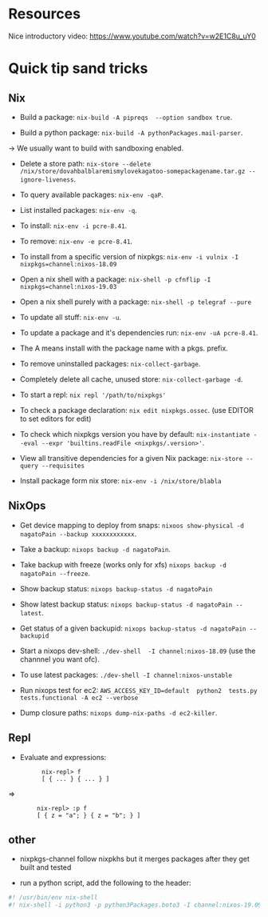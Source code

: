 # Resources

Nice introductory video: https://www.youtube.com/watch?v=w2E1C8u_uY0

# Quick tip sand tricks

## Nix

- Build a package: `nix-build -A pipreqs  --option sandbox true`.

- Build a python package: `nix-build -A pythonPackages.mail-parser`.

-> We usually want to build with sandboxing enabled.

- Delete a store path: `nix-store --delete /nix/store/dovahbalblaremismylovekagatoo-somepackagename.tar.gz --ignore-liveness`.

- To query available packages: `nix-env -qaP`.

- List installed packages: `nix-env -q`.

- To install: `nix-env -i pcre-8.41`.

- To remove: `nix-env -e pcre-8.41`.

- To install from a specific version of nixpkgs: `nix-env -i vulnix -I nixpkgs=channel:nixos-18.09`

- Open a nix shell with a package: `nix-shell -p cfnflip -I nixpkgs=channel:nixos-19.03`

- Open a nix shell purely with a package: `nix-shell -p telegraf --pure`

- To update all stuff: `nix-env -u`.

- To update a package and it's dependencies run: `nix-env -uA pcre-8.41`.

- The A means install with the package name with a pkgs. prefix.

- To remove uninstalled packages: `nix-collect-garbage`.

- Completely delete all cache, unused store: `nix-collect-garbage -d`.

- To start a repl: `nix repl '/path/to/nixpkgs'`

- To check a package declaration: `nix edit nixpkgs.ossec`. (use EDITOR to set editors for edit)

- To check which nixpkgs version you have by default: `nix-instantiate --eval --expr 'builtins.readFile <nixpkgs/.version>'`.

- View all transitive dependencies for a given Nix package: `nix-store --query --requisites`

- Install package form nix store: `nix-env -i /nix/store/blabla` 


## NixOps

- Get device mapping to deploy from snaps: `nixoos show-physical -d nagatoPain --backup xxxxxxxxxxxx`.

- Take a backup: `nixops backup -d nagatoPain`.

- Take backup with freeze (works only for xfs) `nixops backup -d nagatoPain --freeze`.

- Show backup status: `nixops backup-status -d nagatoPain`

- Show latest backup status: `nixops backup-status -d nagatoPain --latest`.

- Get status of a given backupid: `nixops backup-status -d nagatoPain --backupid`

- Start a nixops dev-shell: `./dev-shell  -I channel:nixos-18.09` (use the channnel you want ofc).

- To use latest packages: `./dev-shell -I channel:nixos-unstable`

- Run nixops test for ec2: `AWS_ACCESS_KEY_ID=default  python2  tests.py tests.functional -A ec2 --verbose`

- Dump closure paths: `nixops dump-nix-paths -d ec2-killer`.

## Repl

- Evaluate and expressions:

			nix-repl> f
			[ { ... } { ... } ]

=>

			nix-repl> :p f
			[ { z = "a"; } { z = "b"; } ]

## other

- nixpkgs-channel follow nixpkhs but it merges packages after they get built and tested

- run a python script, add the following to the header:

```python
#! /usr/bin/env nix-shell
#! nix-shell -i python3 -p python3Packages.boto3 -I channel:nixos-19.09
```

